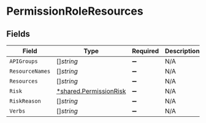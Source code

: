 # PermissionRoleResources


## Fields

| Field                                                                  | Type                                                                   | Required                                                               | Description                                                            |
| ---------------------------------------------------------------------- | ---------------------------------------------------------------------- | ---------------------------------------------------------------------- | ---------------------------------------------------------------------- |
| `APIGroups`                                                            | []*string*                                                             | :heavy_minus_sign:                                                     | N/A                                                                    |
| `ResourceNames`                                                        | []*string*                                                             | :heavy_minus_sign:                                                     | N/A                                                                    |
| `Resources`                                                            | []*string*                                                             | :heavy_minus_sign:                                                     | N/A                                                                    |
| `Risk`                                                                 | [*shared.PermissionRisk](../../../pkg/models/shared/permissionrisk.md) | :heavy_minus_sign:                                                     | N/A                                                                    |
| `RiskReason`                                                           | []*string*                                                             | :heavy_minus_sign:                                                     | N/A                                                                    |
| `Verbs`                                                                | []*string*                                                             | :heavy_minus_sign:                                                     | N/A                                                                    |